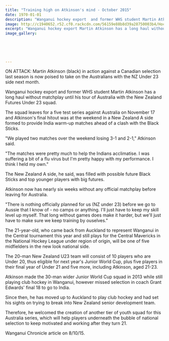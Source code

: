 ```yaml
---
title: "Training high on Atkinson's mind - October 2015"
date: 1970-01-01
description: "Wanganui hockey export  and former WHS student Martin Atkinson has a long haul without matchplay until his tour of Australia with the New Zealand Futures Under 23 squad."
image: http://c1940652.r52.cf0.rackcdn.com/56159e88b8d39a28750003b4/Hockey-ex-Martin-Atkinson-oct-2015.jpg
excerpt: "Wanganui hockey export Martin Atkinson has a long haul without matchplay until his tour of Australia with the New Zealand Futures Under 23 squad, from Wanganui Chronicle article on 8/10/15."
image_gallery:
    
    
    
    
    
---
```


<p><span>ON ATTACK: Martin Atkinson (black) in action against a Canadian selection last season is now poised to take on the Australians with the NZ Under 23 side next month.</span></p>
<p>Wanganui hockey export and former WHS student&nbsp;Martin Atkinson has a long haul without matchplay until his tour of Australia with the New Zealand Futures Under 23 squad.</p>
<p>The squad leaves for a five test series against Australia on November 17 and Atkinson's final hitout was at the weekend in a New Zealand A side formed to provide India warm-up matches ahead of a clash with the Black Sticks.</p>
<p>"We played two matches over the weekend losing 3-1 and 2-1," Atkinson said.</p>
<p>"The matches were pretty much to help the Indians acclimatise. I was suffering a bit of a flu virus but I'm pretty happy with my performance. I think I held my own."</p>
<p>The New Zealand A side, he said, was filled with possible future Black Sticks and top younger players with big futures.</p>
<p>Atkinson now has nearly six weeks without any official matchplay before leaving for Australia.</p>
<p>"There is nothing officially planned for us (NZ under 23) before we go to Aussie that I know of - no camps or anything. I'll just have to keep my skill level up myself. That long without games does make it harder, but we'll just have to make sure we keep training by ouselves."</p>
<p>The 21-year-old, who came back from Auckland to represent Wanganui in the Central tournament this year and still plays for the Central Mavericks in the National Hockey League under region of origin, will be one of five midfielders in the new look national side.</p>
<p>The 20-man New Zealand U23 team will consist of 10 players who are Under 20, thus eligible for next year's Junior World Cup, plus five players in their final year of Under 21 and five more, including Atkinson, aged 21-23.</p>
<p>Atkinson made the 30-man wider Junior World Cup squad in 2013 while still playing club hockey in Wanganui, however missed selection in coach Grant Edwards' final 18 to go to India.</p>
<p>Since then, he has moved up to Auckland to play club hockey and had set his sights on trying to break into New Zealand senior development team.</p>
<p>Therefore, he welcomed the creation of another tier of youth squad for this Australia series, which will help players underneath the bubble of national selection to keep motivated and working after they turn 21.</p>
<p>Wanganui Chronicle article on 8/10/15.</p>

